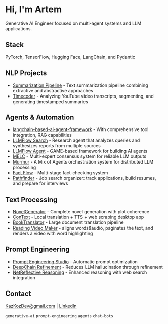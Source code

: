 # Hi, I'm Artem

Generative AI Engineer focused on multi-agent systems and LLM applications.

## Stack
PyTorch, TensorFlow, Hugging Face, LangChain, and Pydantic

## NLP Projects
- [Summarization Pipeline](https://github.com/KazKozDev/summarization-pipeline) - Text summarization pipeline combining extractive and abstractive approaches
- [Timecoder](https://github.com/KazKozDev/timecoder) - Analyzing YouTube video transcripts, segmenting, and generating timestamped summaries

## Agents & Automation
- [langchain-based-ai-agent-framework](https://github.com/KazKozDev/langchain-based-ai-agent-framework) - With comprehensive tool integration, RAG capabilities
- [LLMFlow Search](https://github.com/KazKozDev/llmflow-search) - Research agent that analyzes queries and synthesizes reports from multiple sources
- [LLMFlow Agent](https://github.com/KazKozDev/LLMFlow) - GAME-based framework for building AI agents
- [MELC](https://github.com/KazKozDev/multi-expert-consensus) - Multi-expert consensus system for reliable LLM outputs
- [Murmur](https://github.com/KazKozDev/murmur) - A Mix of Agents orchestration system for distributed LLM processing
- [Fact Flow](https://github.com/KazKozDev/fact-flow) - Multi-stage fact-checking system
- [Pathfinder](https://github.com/KazKozDev/pathfinder) - Job search organizer: track applications, build resumes, and prepare for interviews

## Text Processing  
- [NovelGenerator](https://github.com/KazKozDev/NovelGenerator) - Complete novel generation with plot coherence
- [ConText](https://github.com/KazKozDev/ConText) - Local translation + TTS + web scraping desktop app
- [BookTranslator](https://github.com/KazKozDev/book-translator) - Large document translation pipeline
- [Reading Video Maker](https://github.com/KazKozDev/reading-video-maker) - aligns words&audio, paginates the text, and renders a video with word highlighting
  
## Prompt Engineering
- [Prompt Engineering Studio](https://github.com/KazKozDev/prompt-engineering-studio) - Automatic prompt optimization
- [DeepChain Refinement](https://github.com/KazKozDev/deepchain-refinement) - Reduces LLM hallucination through refinement
- [NetReflective Reasoning](https://github.com/KazKozDev/net-reflective-reasoning-llm) - Enhanced reasoning with web search integration

## Contact
KazKozDev@gmail.com | [LinkedIn](https://linkedin.com/in/kazkozdev)

`generative-ai` `prompt-engineering` `agents` `chat-bots` 
